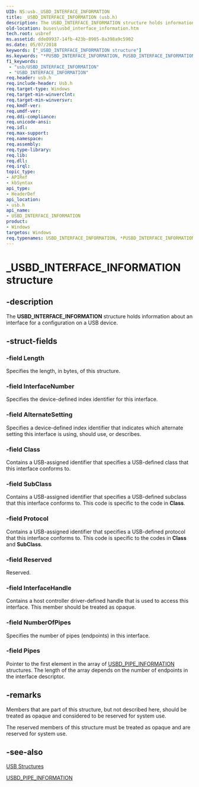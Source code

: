 ```yaml
---
UID: NS:usb._USBD_INTERFACE_INFORMATION
title: _USBD_INTERFACE_INFORMATION (usb.h)
description: The USBD_INTERFACE_INFORMATION structure holds information about an interface for a configuration on a USB device.
old-location: buses\usbd_interface_information.htm
tech.root: usbref
ms.assetid: dde09937-14fb-423b-8905-8a398a9c5902
ms.date: 05/07/2018
keywords: ["_USBD_INTERFACE_INFORMATION structure"]
ms.keywords: "*PUSBD_INTERFACE_INFORMATION, PUSBD_INTERFACE_INFORMATION, PUSBD_INTERFACE_INFORMATION structure pointer [Buses], USBD_INTERFACE_INFORMATION, USBD_INTERFACE_INFORMATION structure [Buses], _USBD_INTERFACE_INFORMATION, buses.usbd_interface_information, usb/PUSBD_INTERFACE_INFORMATION, usb/USBD_INTERFACE_INFORMATION, usbstrct_1d2a2627-f530-4ccb-8473-0f028ab44acc.xml"
f1_keywords:
 - "usb/USBD_INTERFACE_INFORMATION"
 - "USBD_INTERFACE_INFORMATION"
req.header: usb.h
req.include-header: Usb.h
req.target-type: Windows
req.target-min-winverclnt: 
req.target-min-winversvr: 
req.kmdf-ver: 
req.umdf-ver: 
req.ddi-compliance: 
req.unicode-ansi: 
req.idl: 
req.max-support: 
req.namespace: 
req.assembly: 
req.type-library: 
req.lib: 
req.dll: 
req.irql: 
topic_type:
- APIRef
- kbSyntax
api_type:
- HeaderDef
api_location:
- usb.h
api_name:
- USBD_INTERFACE_INFORMATION
product:
- Windows
targetos: Windows
req.typenames: USBD_INTERFACE_INFORMATION, *PUSBD_INTERFACE_INFORMATION
---
```


# _USBD_INTERFACE_INFORMATION structure


## -description


The <b>USBD_INTERFACE_INFORMATION</b> structure holds information about an interface for a configuration on a USB device.


## -struct-fields




### -field Length

Specifies the length, in bytes, of this structure.


### -field InterfaceNumber

Specifies the device-defined index identifier for this interface.


### -field AlternateSetting

Specifies a device-defined index identifier that indicates which alternate setting this interface is using, should use, or describes.


### -field Class

Contains a USB-assigned identifier that specifies a USB-defined class that this interface conforms to.


### -field SubClass

Contains a USB-assigned identifier that specifies a USB-defined subclass that this interface conforms to. This code is specific to the code in <b>Class</b>.


### -field Protocol

Contains a USB-assigned identifier that specifies a USB-defined protocol that this interface conforms to. This code is specific to the codes in <b>Class</b> and <b>SubClass</b>.


### -field Reserved

Reserved.


### -field InterfaceHandle

Contains a host controller driver-defined handle that is used to access this interface. This member should be treated as opaque.


### -field NumberOfPipes

Specifies the number of pipes (endpoints) in this interface.


### -field Pipes

Pointer to the first element in the array of <a href="https://docs.microsoft.com/windows-hardware/drivers/ddi/usb/ns-usb-_usbd_pipe_information">USBD_PIPE_INFORMATION</a> structures. The length of the array depends on the number of endpoints in the interface descriptor.


## -remarks



Members that are part of this structure, but not described here, should be treated as opaque and considered to be reserved for system use.

The reserved members of this structure must be treated as opaque and are reserved for system use.




## -see-also




<a href="https://docs.microsoft.com/windows-hardware/drivers/ddi/index">USB Structures</a>



<a href="https://docs.microsoft.com/windows-hardware/drivers/ddi/usb/ns-usb-_usbd_pipe_information">USBD_PIPE_INFORMATION</a>
 

 

